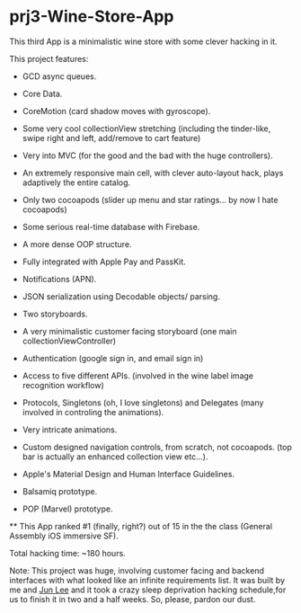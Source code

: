 # prj3-Wine-Store-App
This third App is a minimalistic wine store with some clever hacking in it. 

This project features: 

- GCD async queues.
- Core Data. 
- CoreMotion (card shadow moves with gyroscope).
- Some very cool collectionView stretching (including the tinder-like, swipe right and left, add/remove to cart feature) 
- Very into MVC (for the good and the bad with the huge controllers).
- An extremely responsive main cell, with clever auto-layout hack, plays adaptively the entire catalog. 
- Only two cocoapods (slider up menu and star ratings... by now I hate cocoapods) 
- Some serious real-time database with Firebase. 
- A more dense OOP structure. 
- Fully integrated with Apple Pay and PassKit. 
- Notifications (APN).
- JSON serialization using Decodable objects/ parsing.
- Two storyboards. 
- A very minimalistic customer facing storyboard (one main collectionViewController)
- Authentication (google sign in, and email sign in)
- Access to five different APIs. (involved in the wine label image recognition workflow)
- Protocols, Singletons (oh, I love singletons) and Delegates (many involved in controling the animations).  
- Very intricate animations. 
- Custom designed navigation controls, from scratch, not cocoapods. (top bar is actually an enhanced collection view etc...). 

- Apple's Material Design and Human Interface Guidelines. 
- Balsamiq prototype.
- POP (Marvel) prototype. 

** This App ranked #1 (finally, right?) out of 15 in the the class (General Assembly iOS immersive SF). 
 
 Total hacking time: ~180 hours.

Note: This project was huge, involving customer facing and backend interfaces with what looked like an infinite requirements list. It was built by me and [Jun Lee](Https://www.Github.com/juntomlee) and it took a crazy sleep deprivation hacking schedule,for us to finish it in two and a half weeks. So, please, pardon our dust. 
